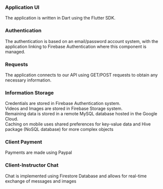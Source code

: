 ### Application UI
The application is written in Dart using the Flutter SDK.

### Authentication
The authentication is based on an email/password account system, with the application linking to Firebase Authentication where this component is managed.

### Requests
The application connects to our API using GET/POST requests to obtain any necessary information.

### Information Storage
Credentials are stored in Firebase Authentication system. <br>
Videos and Images are stored in Firebase Storage system. <br>
Remaining data is stored in a remote MySQL database hosted in the Google Cloud. <br>
Caching on mobile uses shared preferences for key-value data and Hive package (NoSQL database) for more complex objects 

### Client Payment
Payments are made using Paypal 

### Client-Instructor Chat
Chat is implemented using Firestore Database and allows for real-time exchange of messages and images
